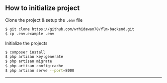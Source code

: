 
## How to initialize project 

Clone the project & setup the `.env` file
```sh
$ git clone https://github.com/wrhidawan78/flm-backend.git
$ cp .env.example .env
```

Initialize the projects
```sh
$ composer install
$ php artisan key:generate
$ php artisan migrate
$ php artisan config:cache
$ php artisan serve --port=8000
```
---

